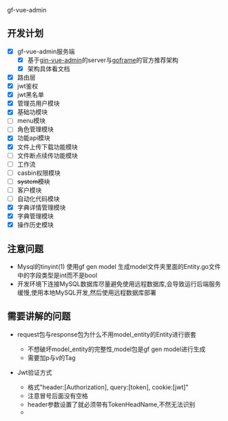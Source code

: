 gf-vue-admin

## 开发计划

- [x] gf-vue-admin服务端
  - [x] 基于[gin-vue-admin](https://github.com/flipped-aurora/gin-vue-admin)的server与[goframe](https://goframe.org/start/index)的官方推荐架构
  - [x] 架构具体看文档
- [x] 路由层
- [x] jwt鉴权
- [x] jwt黑名单
- [x] 管理员用户模块
- [x] 基础功模块
- [ ] menu模块
- [ ] 角色管理模块
- [x] 功能api模块
- [x] 文件上传下载功能模块
- [ ] 文件断点续传功能模块
- [ ] 工作流
- [ ] casbin权限模块
- [ ] ~~system模块~~
- [ ] 客户模块
- [ ] 自动化代码模块
- [x] 字典详情管理模块
- [x] 字典管理模块
- [x] 操作历史模块

## 注意问题
- Mysql的tinyint(1) 使用gf gen model 生成model文件夹里面的Entity.go文件中的字段类型是int而不是bool
- 开发环境下连接MySQL数据库尽量避免使用远程数据库,会导致运行后端服务缓慢,使用本地MySQL开发,然后使用远程数据库部署

## 需要讲解的问题
- request包与response包为什么不用model_entity的Entity进行嵌套
    - 不想破坏model_entity的完整性,model包是gf gen model进行生成
    - 需要加p与v的Tag
    
- Jwt验证方式
    - 格式"header:[Authorization], query:[token], cookie:[jwt]"
    - 注意冒号后面没有空格
    - header参数设置了就必须带有TokenHeadName,不然无法识别
    - 